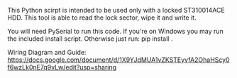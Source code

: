 This Python scirpt is intended to be used only with a locked ST310014ACE HDD. This tool is able to read the lock sector, wipe it and write it.

You will need PySerial to run this code. If you're on Windows you may run the included install script. Otherwise just run: pip install .

Wiring Diagram and Guide:
https://docs.google.com/document/d/1X9YJdMUA1vZKSTEyvfA2OhaHScy0f6wzLk0nE7q9vLw/edit?usp=sharing

